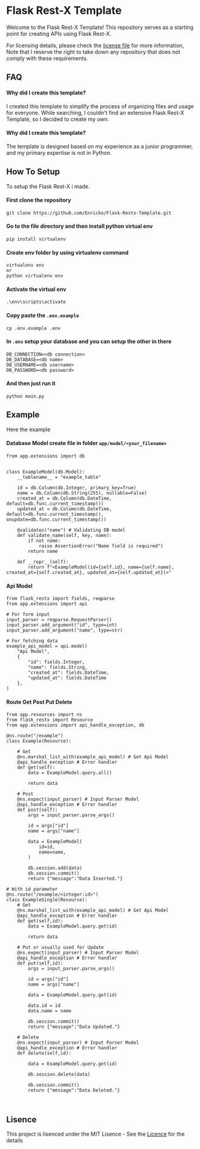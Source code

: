 
# Flask Rest-X Template

Welcome to the Flask Rest-X Template! This repository serves as a starting point for creating APIs using Flask Rest-X.

For licensing details, please check the [license file](https://github.com/Enricko/Flask-Restx-Template/blob/main/LICENSE) for more information, Note that I reserve the right to take down any repository that does not comply with these requirements.

## FAQ

#### Why did I create this template?
I created this template to simplify the process of organizing files and usage for everyone. While searching, I couldn't find an extensive Flask Rest-X Template, so I decided to create my own.

#### Why did I create this template?

The template is designed based on my experience as a junior programmer, and my primary expertise is not in Python.

## How To Setup

To setup the Flask Rest-X i made.

#### First clone the repository
```
git clone https://github.com/Enricko/Flask-Restx-Template.git
```

#### Go to the file directory and then install python virtual env
```
pip install virtualenv
```
#### Create env folder by using virtualenv command
```
virtualenv env
or
python virtualenv env
```

#### Activate the virtual env
```
.\env\scripts\activate
```

#### Copy paste the `.env.example`
```
cp .env.example .env
```

#### In `.env` setup your database and you can setup the other in there
```
DB_CONNECTION=<db connection>
DB_DATABASE=<db name>
DB_USERNAME=<db username>
DB_PASSWORD=<db password>
```

#### And then just run it 
```
python main.py
```

## Example

Here the example

#### Database Model create file in folder `app/model/<your_filename>`
```
from app.extensions import db


class ExampleModel(db.Model):
    __tablename__ = "example_table"

    id = db.Column(db.Integer, primary_key=True)
    name = db.Column(db.String(255), nullable=False)
    created_at = db.Column(db.DateTime, default=db.func.current_timestamp())
    updated_at = db.Column(db.DateTime, default=db.func.current_timestamp(), onupdate=db.func.current_timestamp())

    @validates("name") # Validating DB model
    def validate_name(self, key, name):
        if not name:
            raise AssertionError("Name field is required")
        return name

    def __repr__(self):
        return f"<ExampleModel(id={self.id}, name={self.name}, created_at={self.created_at}, updated_at={self.updated_at})>"
```

#### Api Model
```
from flask_restx import fields, reqparse
from app.extensions import api

# For form input 
input_parser = reqparse.RequestParser()
input_parser.add_argument("id", type=int)
input_parser.add_argument("name", type=str)

# For fetching data
example_api_model = api.model(
    "Api Model",
    {
        "id": fields.Integer,
        "name": fields.String,
        "created_at": fields.DateTime,
        "updated_at": fields.DateTime
    },
)
```

#### Route Get Post Put Delete
```
from app.resources import ns
from flask_restx import Resource
from app.extensions import api_handle_exception, db

@ns.route("/example")
class Example(Resource):

    # Get
    @ns.marshal_list_with(example_api_model) # Get Api Model
    @api_handle_exception # Error handler
    def get(self):
        data = ExampleModel.query.all()

        return data

    # Post
    @ns.expect(input_parser) # Input Parser Model
    @api_handle_exception # Error handler
    def post(self):
        args = input_parser.parse_args()
        
        id = args["id"]
        name = args["name"]

        data = ExampleModel(
            id=id,
            name=name,
        )

        db.session.add(data)
        db.session.commit()
        return {"message":"Data Inserted."}

# With id parameter
@ns.route("/example/<integer:id>")
class ExampleSingle(Resource):
    # Get
    @ns.marshal_list_with(example_api_model) # Get Api Model
    @api_handle_exception # Error handler
    def get(self,id):
        data = ExampleModel.query.get(id)

        return data

    # Put or usually used for Update
    @ns.expect(input_parser) # Input Parser Model
    @api_handle_exception # Error handler
    def put(self,id):
        args = input_parser.parse_args()
        
        id = args["id"]
        name = args["name"]

        data = ExampleModel.query.get(id)

        data.id = id
        data.name = name
        
        db.session.commit()
        return {"message":"Data Updated."}

    # Delete
    @ns.expect(input_parser) # Input Parser Model
    @api_handle_exception # Error handler
    def delete(self,id):

        data = ExampleModel.query.get(id)

        db.session.delete(data)
        
        db.session.commit()
        return {"message":"Data Deleted."}



```

## Lisence
This project is lisenced under the MIT Lisence - See the [Licence](https://github.com/Enricko/Flask-Restx-Template/blob/main/LICENSE) for the details
